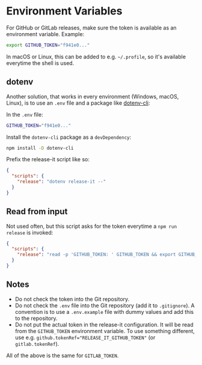 # Environment Variables

For GitHub or GitLab releases, make sure the token is available as an environment variable. Example:

```bash
export GITHUB_TOKEN="f941e0..."
```

In macOS or Linux, this can be added to e.g. `~/.profile`, so it's available everytime the shell is used.

## dotenv

Another solution, that works in every environment (Windows, macOS, Linux), is to use an `.env` file and a package like
[dotenv-cli][1]:

In the `.env` file:

```bash
GITHUB_TOKEN="f941e0..."
```

Install the `dotenv-cli` package as a `devDependency`:

```bash
npm install -D dotenv-cli
```

Prefix the release-it script like so:

```json
{
  "scripts": {
    "release": "dotenv release-it --"
  }
}
```

## Read from input

Not used often, but this script asks for the token everytime a `npm run release` is invoked:

```json
{
  "scripts": {
    "release": "read -p 'GITHUB_TOKEN: ' GITHUB_TOKEN && export GITHUB_TOKEN=$GITHUB_TOKEN && release-it"
  }
}
```

## Notes

- Do not check the token into the Git repository.
- Do not check the `.env` file into the Git repository (add it to `.gitignore`). A convention is to use a `.env.example`
  file with dummy values and add this to the repository.
- Do not put the actual token in the release-it configuration. It will be read from the `GITHUB_TOKEN` environment
  variable. To use something different, use e.g. `github.tokenRef="RELEASE_IT_GITHUB_TOKEN"` (or `gitlab.tokenRef`).

All of the above is the same for `GITLAB_TOKEN`.

[1]: https://github.com/entropitor/dotenv-cli#readme
